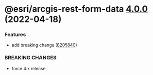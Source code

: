 # @esri/arcgis-rest-form-data [4.0.0](https://github.com/Esri/arcgis-rest-js/compare/@esri/arcgis-rest-form-data@3.4.3...@esri/arcgis-rest-form-data@4.0.0) (2022-04-18)


### Features

* add breaking change ([8205840](https://github.com/Esri/arcgis-rest-js/commit/8205840d81106173fdb1fe3750822e1754611c3b))


### BREAKING CHANGES

* force 4.x release
